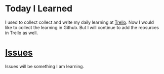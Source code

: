 
# Today I Learned
I used to collect collect and write my daily learning at [Trello](https://trello.com/b/GGhug4Bh/journey-of-a-software-engineer). Now I would like to collect the learning in Github. But I will continue to add the reosurces in Trello as well.


# [Issues](https://github.com/codeanit/til/issues)
Issues will be something I am learning.
